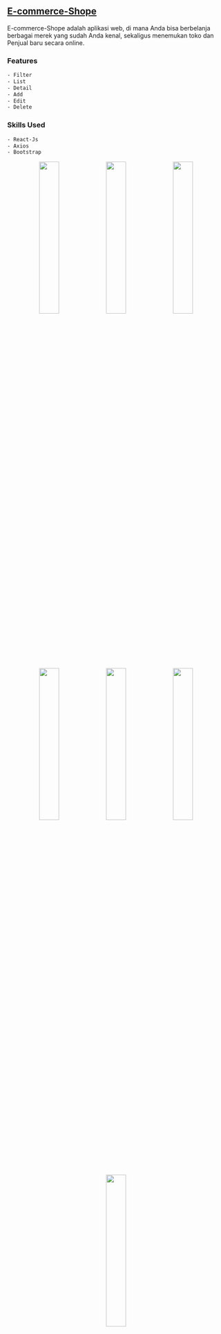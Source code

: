 ## [E-commerce-Shope](https://e-commerce-shope-neon.vercel.app/)

E-commerce-Shope adalah aplikasi web, di mana Anda bisa berbelanja berbagai merek yang sudah Anda kenal, sekaligus menemukan toko dan Penjual baru secara online.

### Features

```sh
- Filter
- List
- Detail
- Add
- Edit
- Delete
```

### Skills Used

```sh
- React-Js
- Axios
- Bootstrap
```

<p align="center">
    <img src="./img_Readme/navbar.png" width="30%"> 
    <img src="./img_Readme/all_product.png" width="30%"> 
    <img src="./img_Readme/women_product.png" width="30%"> 
    <img src="./img_Readme/men_product.png" width="30%">
    <img src="./img_Readme/electron_product.png" width="30%"> 
    <img src="./img_Readme/detail_product.png" width="30%"> 
    <img src="./img_Readme/trolis.png" width="30%"> 
</p>
